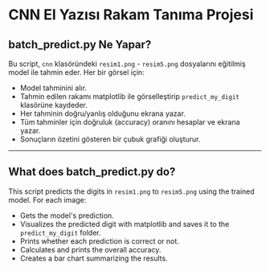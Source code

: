 # CNN El Yazısı Rakam Tanıma Projesi

## batch_predict.py Ne Yapar?

Bu script, `cnn` klasöründeki `resim1.png` - `resim5.png` dosyalarını eğitilmiş model ile tahmin eder. Her bir görsel için:
- Model tahminini alır.
- Tahmin edilen rakamı matplotlib ile görselleştirip `predict_my_digit` klasörüne kaydeder.
- Her tahminin doğru/yanlış olduğunu ekrana yazar.
- Tüm tahminler için doğruluk (accuracy) oranını hesaplar ve ekrana yazar.
- Sonuçların özetini gösteren bir çubuk grafiği oluşturur.

---

## What does batch_predict.py do?

This script predicts the digits in `resim1.png` to `resim5.png` using the trained model. For each image:
- Gets the model's prediction.
- Visualizes the predicted digit with matplotlib and saves it to the `predict_my_digit` folder.
- Prints whether each prediction is correct or not.
- Calculates and prints the overall accuracy.
- Creates a bar chart summarizing the results. 